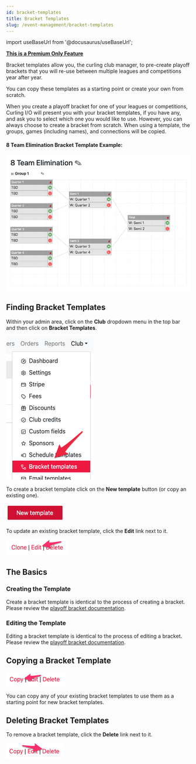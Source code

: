 ```yaml
---
id: bracket-templates
title: Bracket Templates
slug: /event-management/bracket-templates
---
```

import useBaseUrl from '@docusaurus/useBaseUrl';

**[This is a Premium Only Feature](/docs/getting-started/premium)**

Bracket templates allow you, the curling club manager, to pre-create playoff brackets that you will re-use between multiple leagues and competitions year after year.

You can copy these templates as a starting point or create your own from scratch.

When you create a playoff bracket for one of your leagues or competitions, Curling I/O will present you with your bracket templates, if you have any, and ask you to select which one you would like to use. However, you can always choose to create a bracket from scratch.
When using a template, the groups, games (including names), and connections will be copied.

#### 8 Team Elimination Bracket Template Example:

![Example Bracket Template](/img/docs/event-management/bracket-templates/bracket-template-example.png)

## Finding Bracket Templates

Within your admin area, click on the **Club** dropdown menu in the top bar and then click on **Bracket Templates**.

![Navigation](/img/docs/event-management/bracket-templates/navigation.png)

To create a bracket template click on the **New template** button (or copy an existing one).

![New](/img/docs/event-management/bracket-templates/new.png)

To update an existing bracket template, click the **Edit** link next to it.

![Edit](/img/docs/event-management/bracket-templates/edit.png)


## The Basics

### Creating the Template

Create a bracket template is identical to the process of creating a bracket. Please review the [playoff bracket documentation](/docs/event-management/playoff-brackets).


### Editing the Template

Editing a bracket template is identical to the process of editing a bracket. Please review the [playoff bracket documentation](/docs/event-management/playoff-brackets).



## Copying a Bracket Template

![Edit](/img/docs/event-management/bracket-templates/copy.png)

You can copy any of your existing bracket templates to use them as a starting point for new bracket templates.

## Deleting Bracket Templates

To remove a bracket template, click the **Delete** link next to it.

![Delete](/img/docs/event-management/bracket-templates/delete.png)


